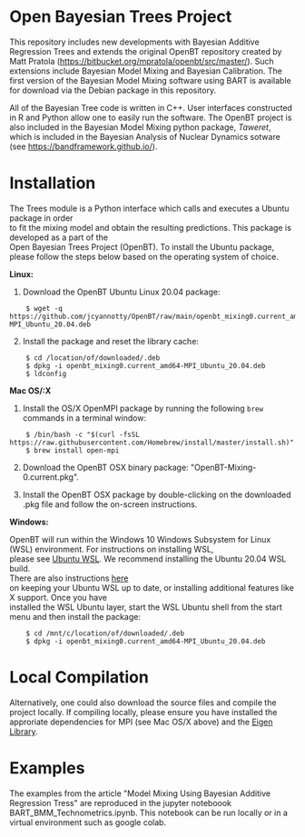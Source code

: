# Open Bayesian Trees Project
This repository includes new developments with Bayesian Additive Regression Trees and extends the original OpenBT repository created by Matt Pratola (https://bitbucket.org/mpratola/openbt/src/master/).
Such extensions include Bayesian Model Mixing and Bayesian Calibration. The first version of the Bayesian Model Mixing software using BART is available for download via the Debian package in this repository.

All of the Bayesian Tree code is written in C++. User interfaces constructed in R and Python allow one to easily run the software. The OpenBT project is also included in the Bayesian Model Mixing python package, *Taweret*, which is included in the Bayesian Analysis of Nuclear Dynamics sotware (see https://bandframework.github.io/). 


# Installation

The Trees module is a Python interface which calls and executes a Ubuntu package in order \
to fit the mixing model and obtain the resulting predictions. This package is developed as a part of the \
Open Bayesian Trees Project (OpenBT). To install the Ubuntu package, \
please follow the steps below based on the operating system of choice.


**Linux:**

1. Download the OpenBT Ubuntu Linux 20.04 package:

```    
    $ wget -q https://github.com/jcyannotty/OpenBT/raw/main/openbt_mixing0.current_amd64-MPI_Ubuntu_20.04.deb 
```    

2. Install the package and reset the library cache:

```    
    $ cd /location/of/downloaded/.deb
    $ dpkg -i openbt_mixing0.current_amd64-MPI_Ubuntu_20.04.deb
    $ ldconfig

```

**Mac OS/:X**

1. Install the OS/X OpenMPI package by running the following `brew` commands in a terminal window:

```
    $ /bin/bash -c "$(curl -fsSL https://raw.githubusercontent.com/Homebrew/install/master/install.sh)"
    $ brew install open-mpi
```    


2. Download the OpenBT OSX binary package: "OpenBT-Mixing-0.current.pkg".

3. Install the OpenBT OSX package by double-clicking on the downloaded .pkg file and follow the on-screen instructions.


**Windows:**

OpenBT will run within the Windows 10 Windows Subsystem for Linux (WSL) environment. For instructions on installing WSL, \
please see [Ubuntu WSL](https://ubuntu.com/wsl). We recommend installing the Ubuntu 20.04 WSL build. \
There are also instructions [here](https://wiki.ubuntu.com/WSL?action=subscribe&_ga=2.237944261.411635877.1601405226-783048612.1601405226#Installing_Packages_on_Ubuntu) \
on keeping your Ubuntu WSL up to date, or installing additional features like X support. Once you have \
installed the WSL Ubuntu layer, start the WSL Ubuntu shell from the start menu and then install the package:

```    
    $ cd /mnt/c/location/of/downloaded/.deb
    $ dpkg -i openbt_mixing0.current_amd64-MPI_Ubuntu_20.04.deb

```    

# Local Compilation

Alternatively, one could also download the source files and compile the project locally. If compiling locally, please ensure you have installed the approriate dependencies for MPI (see Mac OS/X above) and the [Eigen Library](https://eigen.tuxfamily.org/index.php?title=Main_Page). 


# Examples

The examples from the article "Model Mixing Using Bayesian Additive Regression Tress" are reproduced in the jupyter noteboook BART_BMM_Technometrics.ipynb. This notebook can be run locally or in a virtual environment such as google colab.

